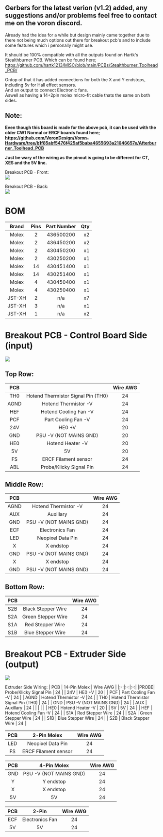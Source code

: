## Gerbers for the latest verion (v1.2) added, any suggestions and/or problems feel free to contact me on the voron discord.

Already had the idea for a while but design mainly came together due to there not being much options out there for breakout pcb's and to include some features which i personally might use.

It should be 100% compatible with all the outputs found on Hartk's Stealthburner PCB.
Which can be found here; https://github.com/hartk1213/MISC/blob/main/PCBs/Stealthburner_Toolhead_PCB/

Ontop of that it has added connections for both the X and Y endstops, including 5v for Hall effect sensors.<br>
And an output to connect Electronic fans.<br>
Aswell as having a 14+2pin molex micro-fit cable thats the same on both sides.

## Note: 
<b>Even though this board is made for the above pcb, it can be used with the older CW1 Normal or ERCF boards found here;
https://github.com/VoronDesign/Voron-Hardware/tree/b1f85abf5476f425af5baba4655693a21646657e/Afterburner_Toolhead_PCB

Just be wary of the wiring as the pinout is going to be different for CT, XES and the 5V line.</b>

Breakout PCB - Front:<br>
![](https://github.com/S95Sedan/Voron-Stuff/blob/main/Electronics/PCB's/Breakout%20Board/images/BreakoutPCB_01.jpg)

Breakout PCB - Back:<br>
![](https://github.com/S95Sedan/Voron-Stuff/blob/main/Electronics/PCB's/Breakout%20Board/images/BreakoutPCB_02.jpg)


# BOM
| Brand | Pins | Part Number | Qty |
| :------------: | :-:| :----:|------------: 
| Molex | 2 | 436500200 | x2 |
| Molex | 2 | 436450200 | x2 |
| Molex | 2 | 430450200 | x1 |
| Molex | 2 | 430250200 | x1 |
| Molex | 14 | 430451400 | x1 |
| Molex | 14 | 430251400 | x1 |
| Molex | 4 | 430450400 | x1 |
| Molex | 4 | 430250400 | x1 |
| JST-XH | 2 | n/a | x7 |
| JST-XH | 3 | n/a | x1 |
| JST-XH | 1 | n/a | x2 |

# Breakout PCB - Control Board Side (input)<br>
![](https://github.com/S95Sedan/Voron-Stuff/blob/main/Electronics/PCB's/Breakout%20Board/images/BreakoutPCB_03.jpg)

## Top Row:
| PCB | | Wire AWG |
|:-:|:-:|:-:|
| TH0  | Hotend Thermistor Signal Pin (TH0) | 24 |
| AGND | Hotend Thermistor -V | 24 |
| HEF  | Hotend Cooling Fan -V | 24 |
| PCF  | Part Cooling Fan -V | 24 |
| 24V  | HE0 +V | 20   | 24v |
| GND  | PSU -V (NOT MAINS GND) | 20 |
| HE0  | Hotend Heater -V | 20 |
| 5V   | 5V | 20   |
| FS   | ERCF Filament sensor | 24 |
| ABL  | Probe/Klicky Signal Pin | 24 |

## Middle Row:
| PCB | | Wire AWG |
|:-:|:-:|:-:|
| AGND | Hotend Thermistor -V | 24 |
| AUX  | Auxillary |  24  | 
| GND  | PSU -V (NOT MAINS GND) | 24 |
| ECF  | Electronics Fan |24  |
| LED  | Neopixel Data Pin |24  |
| X    | X endstop |24  |
| GND  | PSU -V (NOT MAINS GND) | 24   |
| X    | X endstop |24  |
| GND  | PSU -V (NOT MAINS GND) | 24   |

## Bottom Row:
| PCB | | Wire AWG |
|:-:|:-:|:-:|
| S2B | Black Stepper Wire | 24 |
| S2A | Green Stepper Wire | 24 |
| S1A | Red Stepper Wire   | 24 |
| S1B | Blue Stepper Wire  | 24 |

# Breakout PCB - Extruder Side (output)<br>
![](https://github.com/S95Sedan/Voron-Stuff/blob/main/Electronics/PCB's/Breakout%20Board/images/BreakoutPCB_04.jpg)

Extruder Side Wiring:
| PCB | 14-Pin Molex | Wire AWG |
|:-:|:-:|:-:|
|PROBE| Probe/Klicky Signal Pin | 24 |
| 24V | HE0 +V | 20 |
| PCF | Part Cooling Fan -V | 24 |
| AGND | Hotend Thermistor -V |24 |
| TH0 | Hotend Thermistor Signal Pin (TH0) | 24 |
| GND | PSU -V (NOT MAINS GND) | 24 |
| AUX | Auxillary | 24 |
| | | |
| HE0 | Hotend Heater -V | 20 |
| 5V  | 5V | 24 |
| HEF | Hotend Cooling Fan -V | 24 |
| S1A | Red Stepper Wire | 24 |
| S2A | Green Stepper Wire | 24 |
| S1B | Blue Stepper Wire | 24 |
| S2B | Black Stepper Wire | 24 |

| PCB | 2-Pin Molex | Wire AWG |
|:-:|:-:|:-:|
| LED | Neopixel Data Pin | 24 |
| FS  | ERCF Filament sensor | 24 |

| PCB | 4-Pin Molex | Wire AWG |
|:-:|:-:|:-:|
| GND  | PSU -V (NOT MAINS GND) | 24 |
| Y | Y endstop | 24 |
| X | X endstop | 24 |
| 5V | 5V | 24 |

| PCB | 2-Pin | Wire AWG |
|:-:|:-:|:-:|
| ECF | Electronics Fan | 24 |
| 5V  | 5V | 24 |
